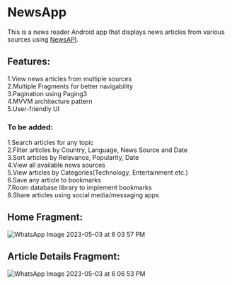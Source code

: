 # NewsApp
This is a news reader Android app that displays news articles from various sources using [NewsAPI](https://newsapi.org/).
## Features:
1.View news articles from multiple sources<br>
2.Multiple Fragments for better navigability<br>
3.Pagination using Paging3<br>
4.MVVM architecture pattern<br>
5.User-friendly UI<br>
### To be added:
1.Search articles for any topic<br>
2.Filter articles by Country, Language, News Source and Date<br>
3.Sort articles by Relevance, Popularity, Date<br>
4.View all available news sources<br>
5.View articles by Categories(Technology, Entertainment etc.)<br>
6.Save any article to bookmarks<br>
7.Room database library to implement bookmarks<br>
8.Share articles using social media/messaging apps<br>

## Home Fragment:

![WhatsApp Image 2023-05-03 at 6 03 57 PM](https://user-images.githubusercontent.com/96809211/235919331-3da063a9-877a-4e5c-badb-004bb334240d.jpeg)


## Article Details Fragment:

![WhatsApp Image 2023-05-03 at 6 06 53 PM](https://user-images.githubusercontent.com/96809211/235919317-54dbade6-bdbc-45d6-bbc0-6df495e9b5e6.jpeg)
